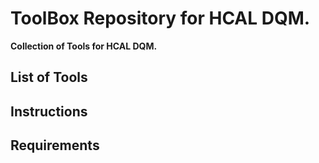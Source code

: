# ToolBox Repository for HCAL DQM.

**Collection of Tools for HCAL DQM.**

## List of Tools

## Instructions

##	Requirements
